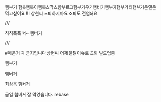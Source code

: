 
햄부기 햄북햄북이햄북스딱스함부르크햄부가우가햄비기햄부거햄부가티햄부기온앤온 먹고싶어요 !!!
상현씨 조퇴하지마요 조퇴도 전염돼요

///

칙칙폭폭 벅~ 햄버거

///

#매운거 픽 금지입니다 상현씨 어제 불닭이슈로 조퇴 빌드업중

햄부기

햄버거  


최상욱 햄버거

금일 햄버거 잘 먹었습니다.
rebase


